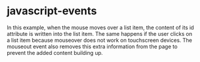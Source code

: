 # javascript-events
In this example, when the mouse moves over a list item, the content of its id attribute is written into the list item. The same happens if the user clicks on a list item because mouseover does not work on touchscreen devices. The mouseout event also removes this extra information from the page to prevent the added content building up.
